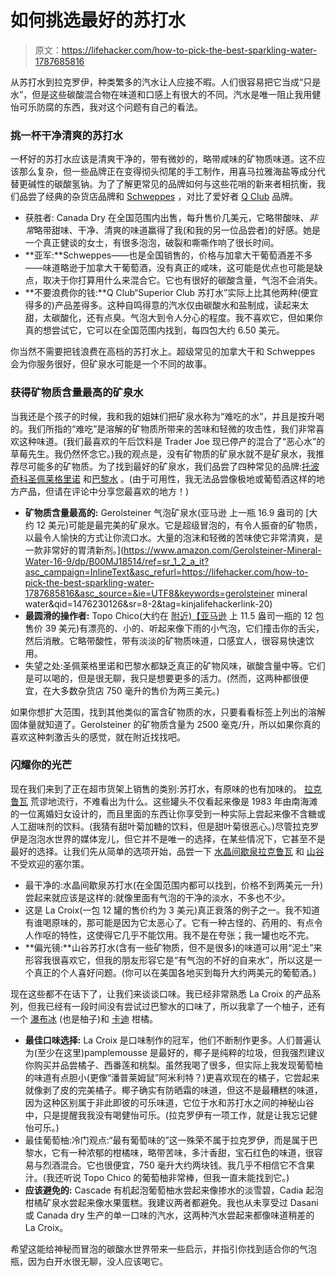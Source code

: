 # 如何挑选最好的苏打水

> 原文：<https://lifehacker.com/how-to-pick-the-best-sparkling-water-1787685816>

从苏打水到拉克罗伊，种类繁多的汽水让人应接不暇。人们很容易把它当成“只是水”，但是这些碳酸混合物在味道和口感上有很大的不同。汽水是唯一阻止我用健怡可乐防腐的东西，我对这个问题有自己的看法。



### 挑一杯干净清爽的苏打水

一杯好的苏打水应该是清爽干净的，带有微妙的，略带咸味的矿物质味道。这不应该那么复杂，但一些品牌正在变得彻头彻尾的手工制作，用喜马拉雅海盐等成分代替更碱性的碳酸氢钠。为了了解更常见的品牌如何与这些花哨的新来者相抗衡，我们品尝了经典的杂货店品牌和 [Schweppes](http://www.schweppes.com/) ，对比了爱好者 [Q Club](http://qclubsoda.com/index.html) 品牌。

*   获胜者: Canada Dry 在全国范围内出售，每升售价几美元，它略带酸味、*非常*略带甜味、干净、清爽的味道赢得了我(和我的另一位品尝者)的好感。她是一个真正健谈的女士，有很多泡泡，破裂和嘶嘶作响了很长时间。
*   **亚军:**Schweppes——也是全国销售的，价格与加拿大干葡萄酒差不多——味道略逊于加拿大干葡萄酒，没有真正的咸味，这可能是优点也可能是缺点，取决于你打算用什么来混合它。它也有很好的碳酸含量，气泡不会消失。
*   **不要浪费你的钱:**Q Club“Superior Club 苏打水”实际上比其他两种(便宜得多的)产品差得多。这种自鸣得意的汽水仅由碳酸水和盐制成，读起来太甜，太碳酸化，还有点臭。气泡大到令人分心的程度。我不喜欢它，但如果你真的想尝试它，它可以在全国范围内找到，每四包大约 6.50 美元。

你当然不需要把钱浪费在高档的苏打水上。超级常见的加拿大干和 Schweppes 会为你服务很好，但矿泉水可能是一个不同的故事。

### 获得矿物质含量最高的矿泉水

当我还是个孩子的时候，我和我的姐妹们把矿泉水称为“难吃的水”，并且是按升喝的。我们所指的“难吃”是溶解的矿物质所带来的苦味和轻微的攻击性，我们非常喜欢这种味道。(我们最喜欢的午后饮料是 Trader Joe 现已停产的混合了“恶心水”的草莓先生。我仍然怀念它。)我的观点是，没有矿物质的矿泉水就不是矿泉水，我推荐尽可能多的矿物质。为了找到最好的矿泉水，我们品尝了四种常见的品牌:[托波奇科](http://www.topochicousa.net/)[圣佩莱格里诺](https://www.sanpellegrino.com/us/en?iq_id=99526268-VQ16-c&utm_medium=cpc&utm_source=google&utm_campaign=Awareness_SP_NS_Brand_Exact&utm_term=99526268-VQ16-c) 和[巴黎水](http://www.nestle-waters.com/brands/perrier) 。(由于可用性，我无法品尝像极地或葡萄酒这样的地方产品，但请在评论中分享您最喜欢的地方！)

*   **矿物质含量最高的:** Gerolsteiner 气泡矿泉水(亚马逊 上一瓶 16.9 盎司的 [大约 12 美元)可能是最完美的矿泉水。它是超级冒泡的，有令人振奋的矿物质，以最令人愉快的方式让你流口水。大量的泡沫和轻微的苦味使它非常清爽，是一款非常好的胃清新剂。](https://www.amazon.com/Gerolsteiner-Mineral-Water-16-9/dp/B00MJ18514/ref=sr_1_2_a_it?asc_campaign=InlineText&asc_refurl=https://lifehacker.com/how-to-pick-the-best-sparkling-water-1787685816&asc_source=&ie=UTF8&keywords=gerolsteiner mineral water&qid=1476230126&sr=8-2&tag=kinjalifehackerlink-20)
*   **最圆滑的操作者:** Topo Chico(大约在 [附近)【亚马逊](https://www.amazon.com/Topo-Chico-Water-Mineral-12/dp/B001SBAG36?asc_campaign=InlineText&asc_refurl=https://lifehacker.com/how-to-pick-the-best-sparkling-water-1787685816&asc_source=&tag=kinjalifehackerlink-20) 上 11.5 盎司一瓶的 12 包售价 39 美元)有漂亮的、小的、听起来像下雨的小气泡，它们撞击你的舌尖，然后消散。它略带酸性，带有淡淡的矿物质味道，口感宜人，很容易快速饮用。
*   失望之处:圣佩莱格里诺和巴黎水都缺乏真正的矿物风味，碳酸含量中等。它们是可以喝的，但是很无聊，我只是想要更多的活力。(然而，这两种都很便宜，在大多数杂货店 750 毫升的售价为两三美元。)

如果你想扩大范围，找到其他类似的富含矿物质的水，只要看看标签上列出的溶解固体量就知道了。Gerolsteiner 的矿物质含量为 2500 毫克/升，所以如果你真的喜欢这种刺激舌头的感觉，就在附近找找吧。

### 闪耀你的光芒

现在我们来到了正在超市货架上销售的类别:苏打水，有原味的也有加味的。 [拉克鲁瓦](http://www.lacroixwater.com/) 荒谬地流行，不难看出为什么。这些罐头不仅看起来像是 1983 年由南海滩的一位离婚妇女设计的，而且里面的东西让你享受到一种实际上尝起来像不含糖或人工甜味剂的饮料。(我猜有甜叶菊加糖的饮料，但是甜叶菊很恶心。)尽管拉克罗伊是泡泡水世界的媒体宠儿，但它并不是唯一的选择，在某些情况下，它甚至不是最好的选择。让我们先从简单的选项开始，品尝一下 [水晶间歇泉](http://www.crystalgeyserasw.com/)[拉克鲁瓦](http://www.lacroixwater.com/) 和 [山谷](https://www.mountainvalleyspring.com/) 不受欢迎的塞尔策。

*   最干净的:水晶间歇泉苏打水(在全国范围内都可以找到，价格不到两美元一升)尝起来就应该是这样的:就像里面有气泡的干净的淡水，不多也不少。
*   这是 La Croix(一包 12 罐的售价约为 3 美元)真正衰落的例子之一。我不知道有谁喝原味的，那可能是因为它太恶心了。它有一种古怪的、药用的、有点令人作呕的特性，这使得它几乎不能饮用。我不是在夸张；我一罐也吃不完。
*   **偏光镜:**山谷苏打水(含有一些矿物质，但不是很多)的味道可以用“泥土”来形容我很喜欢它，但我的朋友形容它是“有气泡的不好的自来水”，所以这是一个真正的个人喜好问题。(你可以在美国各地买到每升大约两美元的葡萄酒。)

现在这些都不在话下了，让我们来谈谈口味。我已经非常熟悉 La Croix 的产品系列，但我已经有一段时间没有尝试过巴黎水的口味了，所以我拿了一个柚子，还有一个 [瀑布冰](http://www.cascadeicewater.com/organic.html) (也是柚子)和 [卡迪](http://mycadia.com/product.php?p=Food&c=Beverages&s=22833) 柑橘。

*   **最佳口味选择:** La Croix 是口味制作的冠军，他们不断制作更多。人们普遍认为(至少在这里)pamplemousse 是最好的，椰子是纯粹的垃圾，但我强烈建议你购买并品尝橘子、西番莲和桃梨。虽然我喝了很多，但实际上我发现葡萄柚的味道有点胆小(更像“潘普莱姆鼠”阿米利特？)更喜欢现在的橘子，它尝起来就像剥了皮的完美橘子。椰子确实有防晒霜的味道，但这不是最糟糕的味道，因为这种区别属于非此即彼的可乐味道，它位于水和苏打水之间的神秘山谷中，只是提醒我我没有喝健怡可乐。(拉克罗伊有一项工作，就是让我忘记健怡可乐。)
*   最佳葡萄柚:冷门观点:“最有葡萄味的”这一殊荣不属于拉克罗伊，而是属于巴黎水，它有一种浓郁的柑橘味，略带苦味，多汁香甜，宝石红色的味道，很容易与烈酒混合。它也很便宜，750 毫升大约两块钱。我几乎不相信它不含果汁。(我还听说 Topo Chico 的葡萄柚非常棒，但我一直未能找到它。)
*   **应该避免的:** Cascade 有机起泡葡萄柚水尝起来像掺水的淡雪碧，Cadia 起泡柑橘矿泉水尝起来像水果蛋糕。我建议两者都避免。我也从未享受过 Dasani 或 Canada dry 生产的单一口味的汽水，这两种汽水尝起来都像味道稍差的 La Croix。

希望这能给神秘而冒泡的碳酸水世界带来一些启示，并指引你找到适合你的气泡瓶，因为白开水很无聊，没人应该喝它。